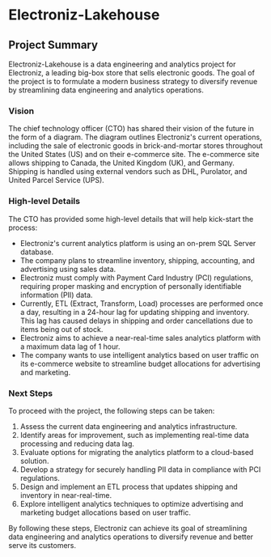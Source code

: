# Electroniz-Lakehouse


## Project Summary

Electroniz-Lakehouse is a data engineering and analytics project for Electroniz, a leading big-box store that sells electronic goods. The goal of the project is to formulate a modern business strategy to diversify revenue by streamlining data engineering and analytics operations.

### Vision

The chief technology officer (CTO) has shared their vision of the future in the form of a diagram. The diagram outlines Electroniz's current operations, including the sale of electronic goods in brick-and-mortar stores throughout the United States (US) and on their e-commerce site. The e-commerce site allows shipping to Canada, the United Kingdom (UK), and Germany. Shipping is handled using external vendors such as DHL, Purolator, and United Parcel Service (UPS).

### High-level Details

The CTO has provided some high-level details that will help kick-start the process:

- Electroniz's current analytics platform is using an on-prem SQL Server database.
- The company plans to streamline inventory, shipping, accounting, and advertising using sales data.
- Electroniz must comply with Payment Card Industry (PCI) regulations, requiring proper masking and encryption of personally identifiable information (PII) data.
- Currently, ETL (Extract, Transform, Load) processes are performed once a day, resulting in a 24-hour lag for updating shipping and inventory. This lag has caused delays in shipping and order cancellations due to items being out of stock.
- Electroniz aims to achieve a near-real-time sales analytics platform with a maximum data lag of 1 hour.
- The company wants to use intelligent analytics based on user traffic on its e-commerce website to streamline budget allocations for advertising and marketing.

### Next Steps

To proceed with the project, the following steps can be taken:

1. Assess the current data engineering and analytics infrastructure.
2. Identify areas for improvement, such as implementing real-time data processing and reducing data lag.
3. Evaluate options for migrating the analytics platform to a cloud-based solution.
4. Develop a strategy for securely handling PII data in compliance with PCI regulations.
5. Design and implement an ETL process that updates shipping and inventory in near-real-time.
6. Explore intelligent analytics techniques to optimize advertising and marketing budget allocations based on user traffic.

By following these steps, Electroniz can achieve its goal of streamlining data engineering and analytics operations to diversify revenue and better serve its customers.

